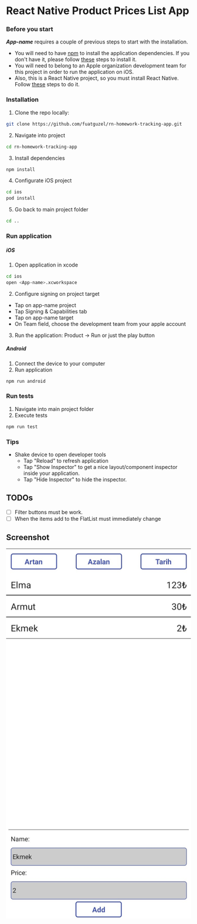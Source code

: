 # React Native Product Prices List App

### Before you start

***App-name*** requires a couple of previous steps to start with the installation. 

- You will need to have [npm](https://www.npmjs.com/) to install the application dependencies. If you don't have it, please follow [these](https://www.npmjs.com/get-npm) steps to install it.
- You will need to belong to an Apple organization development team for this project in order to run the application on iOS. 
- Also, this is a React Native project, so you must install React Native. Follow [these](https://facebook.github.io/react-native/docs/getting-started.html#content) steps to do it.

### Installation

1. Clone the repo locally:

```sh
git clone https://github.com/fuatguzel/rn-homework-tracking-app.git
```

2. Navigate into project
```sh
cd rn-homework-tracking-app
```

3. Install dependencies
```sh
npm install 
```

4. Configurate iOS project
```sh
cd ios
pod install
```

5. Go back to main project folder
```sh
cd ..
```

### Run application

##### iOS #####
1. Open application in xcode
```sh
cd ios
open <App-name>.xcworkspace
```

2. Configure signing on project target
- Tap on app-name project
- Tap Signing & Capabilities tab
- Tap on app-name target
- On Team field, choose the development team from your apple account

3. Run the application: Product -> Run or just the play button

##### Android #####

1. Connect the device to your computer
2. Run application
```sh
npm run android
```

### Run tests
1. Navigate into main project folder
2. Execute tests
```sh
npm run test
```

### Tips

- Shake device to open developer tools
  - Tap "Reload" to refresh application
  - Tap "Show Inspector" to get a nice layout/component inspector inside your application.
  - Tap "Hide Inspector" to hide the inspector.


## TODOs

- [ ] Filter buttons must be work.
- [ ] When the items add to the FlatList must immediately change

## Screenshot

![App](./src/assets/app.jpeg)
